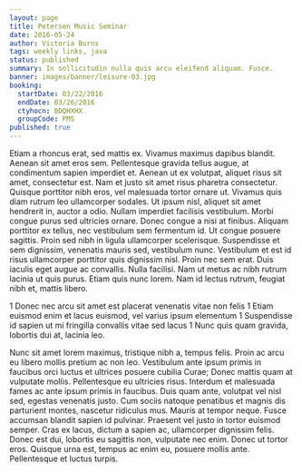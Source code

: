 ```yaml
---
layout: page
title: Petersen Music Seminar
date: 2016-05-24
author: Victoria Burns
tags: weekly links, java
status: published
summary: In sollicitudin nulla quis arcu eleifend aliquam. Fusce.
banner: images/banner/leisure-03.jpg
booking:
  startDate: 03/22/2016
  endDate: 03/26/2016
  ctyhocn: BDQHXHX
  groupCode: PMS
published: true
---
```

Etiam a rhoncus erat, sed mattis ex. Vivamus maximus dapibus blandit. Aenean sit amet eros sem. Pellentesque gravida tellus augue, at condimentum sapien imperdiet et. Aenean ut ex volutpat, aliquet risus sit amet, consectetur est. Nam et justo sit amet risus pharetra consectetur. Quisque porttitor nibh eros, vel malesuada tortor ornare ut. Vivamus quis diam rutrum leo ullamcorper sodales. Ut ipsum nisl, aliquet sit amet hendrerit in, auctor a odio. Nullam imperdiet facilisis vestibulum.
Morbi congue purus sed ultricies ornare. Donec congue a nisi at finibus. Aliquam porttitor ex tellus, nec vestibulum sem fermentum id. Ut congue posuere sagittis. Proin sed nibh in ligula ullamcorper scelerisque. Suspendisse et sem dignissim, venenatis mauris sed, vestibulum nunc. Vestibulum et est id risus ullamcorper porttitor quis dignissim nisl. Proin nec sem erat. Duis iaculis eget augue ac convallis. Nulla facilisi. Nam ut metus ac nibh rutrum lacinia ut quis purus. Etiam quis nunc lorem. Nam id lectus rutrum, feugiat nibh et, mattis libero.

1 Donec nec arcu sit amet est placerat venenatis vitae non felis
1 Etiam euismod enim et lacus euismod, vel varius ipsum elementum
1 Suspendisse id sapien ut mi fringilla convallis vitae sed lacus
1 Nunc quis quam gravida, lobortis dui at, lacinia leo.

Nunc sit amet lorem maximus, tristique nibh a, tempus felis. Proin ac arcu eu libero mollis pretium ac non leo. Vestibulum ante ipsum primis in faucibus orci luctus et ultrices posuere cubilia Curae; Donec mattis quam at vulputate mollis. Pellentesque eu ultricies risus. Interdum et malesuada fames ac ante ipsum primis in faucibus. Duis quam ante, volutpat vel nisl sed, egestas venenatis justo. Cum sociis natoque penatibus et magnis dis parturient montes, nascetur ridiculus mus. Mauris at tempor neque. Fusce accumsan blandit sapien id pulvinar. Praesent vel justo in tortor euismod semper. Cras ex lacus, dictum a sapien ac, ullamcorper dignissim felis. Donec est dui, lobortis eu sagittis non, vulputate nec enim. Donec ut tortor eros. Quisque urna est, tempus ac enim eu, posuere mollis ante. Pellentesque et luctus turpis.
